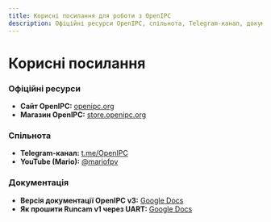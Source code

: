 ```yaml
---
title: Корисні посилання для роботи з OpenIPC
description: Офіційні ресурси OpenIPC, спільнота, Telegram-канал, документація та корисні гайди для налаштування
---
```


#  Корисні посилання

### Офіційні ресурси
- **Сайт OpenIPC:** [openipc.org](https://openipc.org/)
- **Магазин OpenIPC:** [store.openipc.org](https://store.openipc.org/)

### Спільнота
- **Telegram-канал:** [t.me/OpenIPC](https://t.me/OpenIPC)
- **YouTube (Mario):** [@mariofpv](https://www.youtube.com/@mariofpv)

### Документація
- **Версія документації OpenIPC v3:** [Google Docs](https://docs.google.com/document/d/1aKflZJq0Kv6HkzadFn6S5O1IG_Gklslgt9-m83AD_rs/edit?usp=sharing)
- **Як прошити Runcam v1 через UART:** [Google Docs](https://docs.google.com/document/d/1CjSadB0vJu52F_fQpsS0DvpLGVtS1DGAefjWZqMJ1_4/edit?usp=sharing)

